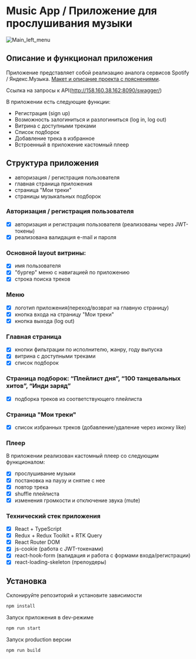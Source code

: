 # Music App / Приложение для прослушивания музыки

![Main_left_menu](https://user-images.githubusercontent.com/95646471/216800287-614fd07b-fee3-44da-8e3a-b2bdadb61a88.png)

## Описание и функционал приложения

Приложение представляет собой реализацию аналога сервисов Spotify / Яндекс.Музыка. [Макет и описание проекта c пояснениями](https://www.figma.com/file/BlrwyWBCeuqr2BRsa9dLVF/WEB_DEV-Project?node-id=2966%3A289&t=5MN8vRGhPlrU7nVI-0).

Ссылка на запросы к API(http://158.160.38.162:8090/swagger/)

В приложении есть следующие функции:

- Регистрация (sign up)
- Возможность залогиниться и разлогиниться (log in, log out)
- Витрина с доступными треками
- Список подборок
- Добавление трека в избранное
- Встроенный в приложение кастомный плеер

## Структура приложения

- авторизация / регистрация пользователя
- главная страница приложения
- страница "Мои треки"
- страницы музыкальных подборок

### Авторизация / регистрация пользователя

- [x] авторизация и регистрация пользователя (реализованы через JWT-токены)
- [x] реализована валидация e-mail и пароля

### Основной layout витрины:

- [x] имя пользователя
- [x] "бургер" меню с навигацией по приложению
- [x] строка поиска треков

### Меню

- [x] логотип приложения(переход/возврат на главную страницу)
- [x] кнопка входа на страницу "Мои треки"
- [x] кнопка выхода (log out)

### Главная страница

- [x] кнопки фильтрации по исполнителю, жанру, году выпуска
- [x] витрина с доступными треками
- [x] список подборок

### Страница подборок: “Плейлист дня”, “100 танцевальных хитов”, “Инди заряд”

- [x] подборка треков из соответствующего плейлиста

### Страница "Мои треки"

- [x] список избранных треков (добавление/удаление через иконку like)

### Плеер

В приложении реализован кастомный плеер со следующим функционалом:

- [x] прослушиваниe музыки
- [x] постановка на паузу и снятие с нее
- [x] повтор трека
- [x] shuffle плейлиста
- [x] изменения громкости и отключение звука (mute)

### Технический стек приложения

- [x] React + TypeScript
- [x] Redux + Redux Toolkit + RTK Query
- [x] React Router DOM
- [x] js-cookie (работа с JWT-токенами)
- [x] react-hook-form (валидация и работа с формами входа/регистрации)
- [x] react-loading-skeleton (прелоудеры)

## Установка

Склонируйте репозиторий и установите зависимости

```sh
npm install
```

Запуск приложения в dev-режиме

```sh
npm run start
```

Запуск production версии

```sh
npm run build
```
